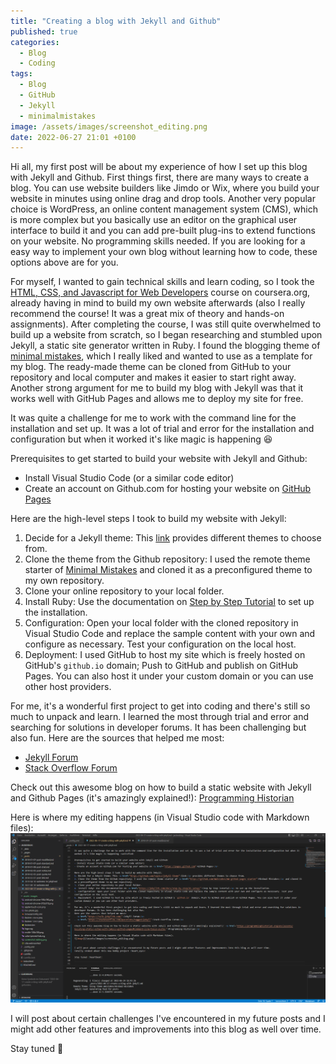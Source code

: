 ```yaml
---
title: "Creating a blog with Jekyll and Github"
published: true
categories:
  - Blog
  - Coding
tags:
  - Blog
  - GitHub
  - Jekyll
  - minimalmistakes
image: /assets/images/screenshot_editing.png
date: 2022-06-27 21:01 +0100
---
```

Hi all, my first post will be about my experience of how I set up this blog with Jekyll and Github. 
First things first, there are many ways to create a blog. You can use website builders like Jimdo or Wix, where you build your website in minutes using online drag and drop tools. Another very popular choice is WordPress, an online content management system (CMS), which is more complex but you basically use an editor on the graphical user interface to build it and you can add pre-built plug-ins to extend functions on your website. No programming skills needed. 
If you are looking for a easy way to implement your own blog without learning how to code, these options above are for you.

For myself, I wanted to gain technical skills and learn coding, so I took the <a href="https://www.coursera.org/learn/html-css-javascript-for-web-developers">HTML, CSS, and Javascript for Web Developers</a> course on coursera.org, already having in mind to build my own website afterwards (also I really recommend the course! It was a great mix of theory and hands-on assignments). After completing the course, I was still quite overwhelmed to build up a website from scratch, so I began researching and stumbled upon Jekyll, a static site generator written in Ruby. I found the blogging theme of <a href="https://mmistakes.github.io/minimal-mistakes/">minimal mistakes</a>, which I really liked and wanted to use as a template for my blog. The ready-made theme can be cloned from GitHub to your repository and local computer and makes it easier to start right away. Another strong argument for me to build my blog with Jekyll was that it works well with GitHub Pages and allows me to deploy my site for free. 

It was quite a challenge for me to work with the command line for the installation and set up. It was a lot of trial and error for the installation and configuration but when it worked it's like magic is happening :satisfied:

Prerequisites to get started to build your website with Jekyll and Github:
- Install Visual Studio Code (or a similar code editor)
- Create an account on Github.com for hosting your website on <a href="https://pages.github.com">GitHub Pages</a>

Here are the high-level steps I took to build my website with Jekyll:
1. Decide for a Jekyll theme: This <a href="https://github.com/topics/jekyll-theme">link</a> provides different themes to choose from.
2. Clone the theme from the Github repository: I used the remote theme starter of <a href="https://github.com/mmistakes/mm-github-pages-starter">Minimal Mistakes</a> and cloned it as a preconfigured theme to my own repository.
3. Clone your online repository to your local folder.
4. Install Ruby: Use the documentation on <a href="https://jekyllrb.com/docs/step-by-step/01-setup/">Step by Step Tutorial</a> to set up the installation.
5. Configuration: Open your local folder with the cloned repository in Visual Studio Code and replace the sample content with your own and configure as necessary. Test your configuration on the local host.
6. Deployment: I used GitHub to host my site which is freely hosted on GitHub's `github.io` domain; Push to GitHub and publish on GitHub Pages. You can also host it under your custom domain or you can use other host providers.

For me, it's a wonderful first project to get into coding and there's still so much to unpack and learn. I learned the most through trial and error and searching for solutions in developer forums. It has been challenging but also fun.
Here are the sources that helped me most:
- <a href="https://talk.jekyllrb.com/">Jekyll Forum</a>
- <a href="https://stackoverflow.com/questions/tagged/jekyll">Stack Overflow Forum</a>

Check out this awesome blog on how to build a static website with Jekyll and Github Pages (it's amazingly explained!): <a href="https://programminghistorian.org/en/lessons/building-static-sites-with-jekyll-github-pages#command-line-tools-suite-">Programming Historian</a>

Here is where my editing happens (in Visual Studio code with Markdown files): 
![image](/assets/images/screenshot_editing.png)


I will post about certain challenges I've encountered in my future posts and I might add other features and improvements into this blog as well over time.


Stay tuned :heartbeat:

